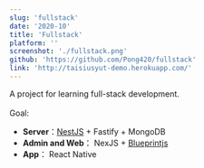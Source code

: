 ```yaml
---
slug: 'fullstack'
date: '2020-10'
title: 'Fullstack'
platform: ''
screenshot: './fullstack.png'
github: 'https://github.com/Pong420/fullstack'
link: 'http://taisiusyut-demo.herokuapp.com/'
---
```


A project for learning full-stack development. <br/><br/>
Goal:

<ul>
  <li>
    <b>Server</b>：<a href="https://nestjs.com/">NestJS</a> + <span>Fastify</span> +
    <span>MongoDB</span>
  </li>
  <li>
    <b>Admin and Web</b>： <span>NexJS</span> +
    <a href="https://blueprintjs.com/docs/">Blueprintjs</a>
  </li>
  <li><b>App</b>： <span>React Native</span></li>
</ul>
